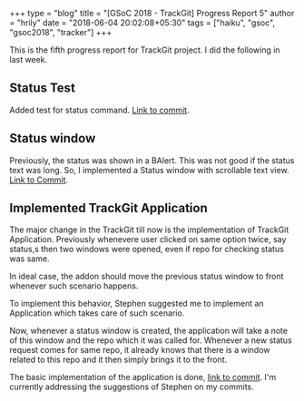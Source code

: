 +++
type = "blog"
title = "[GSoC 2018 - TrackGit] Progress Report 5"
author = "hrily"
date = "2018-06-04 20:02:08+05:30"
tags = ["haiku", "gsoc", "gsoc2018", "tracker"]
+++

This is the fifth progress report for TrackGit project. I did the following in last week.


## Status Test

Added test for status command. [Link to commit](https://github.com/Hrily/TrackGit/commit/5225d24342b672e17b4be0ce87423a1a00f97baa).


## Status window

Previously, the status was shown in a BAlert. This was not good if the status text was long. So, I implemented a Status window with scrollable text view. [Link to Commit](https://github.com/Hrily/TrackGit/commit/4faa45cabc15c58697bd667ceffc79e3096a319c).


## Implemented TrackGit Application

The major change in the TrackGit till now is the implementation of TrackGit Application. Previously whenevere user clicked on same option twice, say status,s then two windows were opened, even if repo for checking status was same.

In ideal case, the addon should move the previous status window to front whenever such scenario happens.

To implement this behavior, Stephen suggested me to implement an Application which takes care of such scenario.

Now, whenever a status window is created, the application will take a note of this window and the repo which it was called for. Whenever a new status request comes for same repo, it already knows that there is a window related to this repo and it then simply brings it to the front.

The basic implementation of the application is done, [link to commit](https://github.com/Hrily/TrackGit/commit/89f3da9b2cbd75e40d0f9615ce1c0ab563600426). I'm currently addressing the suggestions of Stephen on my commits.

